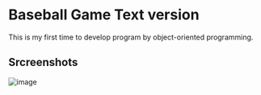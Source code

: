 # Baseball Game Text version
This is my first time to develop program by object-oriented programming.

## Srcreenshots
![image](https://github.com/LuckWhy/baseball-game/blob/master/screenshot1.png)
